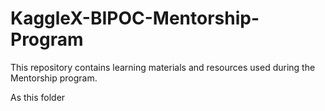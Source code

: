 # KaggleX-BIPOC-Mentorship-Program
This repository contains learning materials and resources used during the Mentorship program.

As this folder
